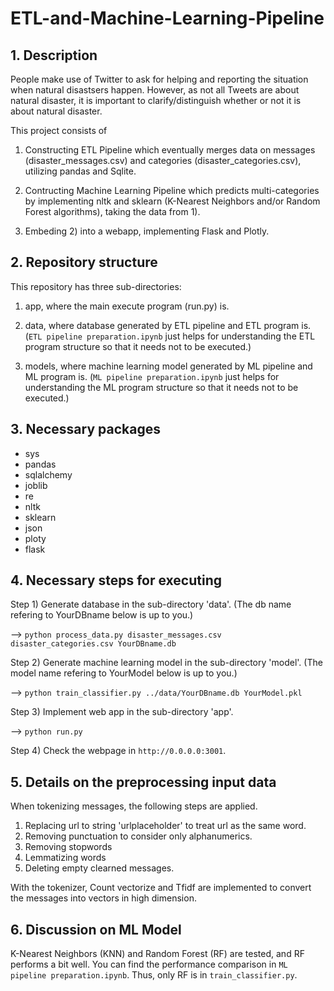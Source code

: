 # ETL-and-Machine-Learning-Pipeline

## 1. Description

People make use of Twitter to ask for helping and reporting the situation when natural disastsers happen.
However, as not all Tweets are about natural disaster, it is important to clarify/distinguish whether or not it is about natural disaster.

This project consists of

   1) Constructing ETL Pipeline which eventually merges data on messages (disaster_messages.csv) and categories (disaster_categories.csv), utilizing pandas and Sqlite.

  2) Contructing Machine Learning Pipeline which predicts multi-categories by implementing nltk and sklearn (K-Nearest Neighbors and/or Random Forest algorithms), taking the data from 1).

  3) Embeding 2) into a webapp, implementing Flask and Plotly.

## 2. Repository structure
This repository has three sub-directories:

1) app, where the main execute program (run.py) is.

2) data, where database generated by ETL pipeline and ETL program is.
(`ETL pipeline preparation.ipynb` just helps for understanding the ETL program structure so that it needs not to be executed.)

3) models, where machine learning model generated by ML pipeline and ML program is.
(`ML pipeline preparation.ipynb` just helps for understanding the ML program structure so that it needs not to be executed.)

## 3. Necessary packages

* sys
* pandas
* sqlalchemy
* joblib
* re
* nltk
* sklearn
* json
* ploty
* flask

## 4. Necessary steps for executing

Step 1) Generate database in the sub-directory 'data'. (The db name refering to YourDBname below is up to you.)

--> `python process_data.py disaster_messages.csv disaster_categories.csv YourDBname.db`

Step 2) Generate machine learning model in the sub-directory 'model'. (The model name refering to YourModel below is up to you.)

--> `python train_classifier.py ../data/YourDBname.db YourModel.pkl`

Step 3) Implement web app in the sub-directory 'app'.

--> `python run.py`

Step 4) Check the webpage in `http://0.0.0.0:3001`.

## 5. Details on the preprocessing input data

When tokenizing messages, the following steps are applied.

  1. Replacing url to string 'urlplaceholder' to treat url as the same word.
  2. Removing punctuation to consider only alphanumerics.
  3. Removing stopwords
  4. Lemmatizing words
  5. Deleting empty clearned messages.
  
With the tokenizer, Count vectorize and Tfidf are implemented to convert the messages into vectors in high dimension.

## 6. Discussion on ML Model

K-Nearest Neighbors (KNN) and Random Forest (RF) are tested, and RF performs a bit well.
You can find the performance comparison in `ML pipeline preparation.ipynb`.
Thus, only RF is in `train_classifier.py`. 



